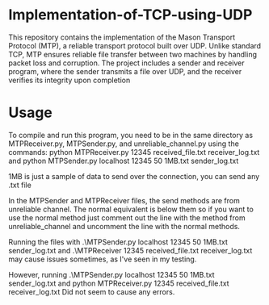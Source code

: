 # Implementation-of-TCP-using-UDP

This repository contains the implementation of the Mason Transport Protocol (MTP), a reliable transport protocol built over UDP. Unlike standard TCP, MTP ensures reliable file transfer between two machines by handling packet loss and corruption. The project includes a sender and receiver program, where the sender transmits a file over UDP, and the receiver verifies its integrity upon completion

# Usage
To compile and run this program, you need to be in the same directory as MTPReceiver.py, MTPSender.py, and unreliable_channel.py
using the commands: 
python MTPReceiver.py 12345 received_file.txt receiver_log.txt
and
python MTPSender.py localhost 12345 50 1MB.txt sender_log.txt

1MB is just a sample of data to send over the connection, you can send any .txt file

In the MTPSender and MTPReceiver files, the send methods are from unreliable channel. The normal equivalent is below them so if you want to use the normal method
just comment out the line with the method from unreliable_channel and uncomment the line with the normal methods.

Running the files with 
.\MTPSender.py localhost 12345 50 1MB.txt sender_log.txt 
and
.\MTPReceiver 12345 received_file.txt receiver_log.txt
 may cause issues sometimes, as I've seen in my testing.

However, running
 .\MTPSender.py localhost 12345 50 1MB.txt sender_log.txt
and 
python MTPReceiver.py 12345 received_file.txt receiver_log.txt
Did not seem to cause any errors.
